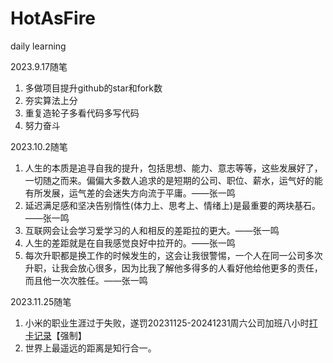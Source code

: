 # HotAsFire
daily learning<br>

2023.9.17随笔
1. 多做项目提升github的star和fork数
2. 夯实算法上分
3. 重复造轮子多看代码多写代码
4. 努力奋斗

2023.10.2随笔
1. 人生的本质是追寻自我的提升，包括思想、能力、意志等等，这些发展好了，一切随之而来。偏偏大多数人追求的是短期的公司、职位、薪水，运气好的能有所发展，运气差的会迷失方向流于平庸。——张一鸣
2. 延迟满足感和坚决告别惰性(体力上、思考上、情绪上)是最重要的两块基石。——张一鸣
3. 互联网会让会学习爱学习的人和相反的差距拉的更大。——张一鸣
4. 人生的差距就是在自我感觉良好中拉开的。——张一鸣
5. 每次升职都是换工作的时候发生的，这会让我很警惕，一个人在同一公司多次升职，让我会放心很多，因为比我了解他多得多的人看好他给他更多的责任，而且他一次次胜任。——张一鸣

2023.11.25随笔
1. 小米的职业生涯过于失败，遂罚20231125-20241231周六公司加班八小时[打卡记录](https://kx1wnckwm9h.feishu.cn/docx/SormdRrgIoo0KUxYklvc9pIAn6d#DfjVdpt1GowV5cxAfvHcakCunoh)【强制】
2. 世界上最遥远的距离是知行合一。
     
